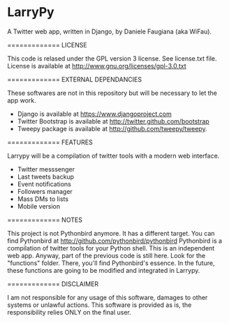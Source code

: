 LarryPy
==========

A Twitter web app, written in Django, by Daniele Faugiana (aka WiFau).

=============
LICENSE

This code is relased under the GPL version 3 license. See license.txt file.
License is available at http://www.gnu.org/licenses/gpl-3.0.txt

=============
EXTERNAL DEPENDANCIES

These softwares are not in this repository but will be necessary to let the app work.

- Django is available at https://www.djangoproject.com
- Twitter Bootstrap is available at http://twitter.github.com/bootstrap
- Tweepy package is available at http://github.com/tweepy/tweepy.

=============
FEATURES

Larrypy will be a compilation of twitter tools with a modern web interface.

- Twitter messsenger
- Last tweets backup
- Event notifications
- Followers manager
- Mass DMs to lists
- Mobile version

=============
NOTES

This project is not Pythonbird anymore. It has a different target.
You can find Pythonbird at http://github.com/pythonbird/pythonbird
Pythonbird is a compilation of twitter tools for your Python shell.
This is an independent web app. Anyway, part of the previous code is still here.
Look for the "functions" folder. There, you'll find Pythonbird's essence.
In the future, these functions are going to be modified and integrated in Larrypy.

=============
DISCLAIMER

I am not responsible for any usage of this software, damages to other systems or unlawful actions.
This software is provided as is, the responsibility relies ONLY on the final user.

